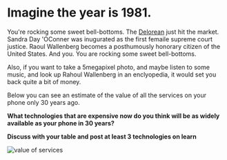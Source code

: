 # Imagine the year is 1981. #  

You're rocking some sweet bell-bottoms.  The [Delorean](https://en.wikipedia.org/wiki/DeLorean_DMC-12) just hit the market. Sandra Day 'OConner was inugurated as the first femaile supreme court justice.  Raoul Wallenberg becomes a posthumously honorary citizen of the United States.  And you.  You are rocking some sweet bell-bottoms.

Also, if you want to take a 5megapixel photo, and maybe listen to some music, and look up Rahoul Wallenberg in an enclyopedia, it would set you back quite a bit of money.

Below you can see an estimate of the value of all the services on your phone only 30 years ago.  

**What technologies that are expensive now do you think will be as widely available as your phone in 30 years?**

**Discuss with your table and post at least 3 technologies on learn**

![value of services](https://pbs.twimg.com/media/CR-2WqrUAAAmUBk.jpg)
